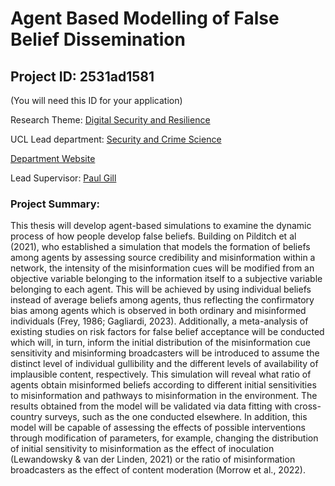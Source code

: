 # Agent Based Modelling of False Belief Dissemination

## Project ID: **2531ad1581**
(You will need this ID for your application)

Research Theme: [Digital Security and Resilience](../themes/digital-security-and-resilience.md)

UCL Lead department: [Security and Crime Science](../departments/security-and-crime-science.md)

[Department Website](https://www.ucl.ac.uk/security-crime-science)

Lead Supervisor: [Paul Gill](https://profiles.ucl.ac.uk/34998)

### Project Summary:

This thesis will develop agent-based simulations to examine the dynamic process of how people develop false beliefs. Building on Pilditch et al (2021), who established a simulation that models the formation of beliefs among agents by assessing source credibility and misinformation within a network, the intensity of the misinformation cues will be modified from an objective variable belonging to the information itself to a subjective variable belonging to each agent. This will be achieved by using individual beliefs instead of average beliefs among agents, thus reflecting the confirmatory bias among agents which is observed in both ordinary and misinformed individuals (Frey, 1986; Gagliardi, 2023). Additionally, a meta-analysis of existing studies on risk factors for false belief acceptance will be conducted which will, in turn, inform the initial distribution of the misinformation cue sensitivity and misinforming broadcasters will be introduced to assume the distinct level of individual gullibility and the different levels of availability of implausible content, respectively. This simulation will reveal what ratio of agents obtain misinformed beliefs according to different initial sensitivities to misinformation and pathways to misinformation in
the environment. The results obtained from the model will be validated via data fitting with cross-country surveys, such as the one conducted elsewhere. In addition, this model will be capable of assessing the effects of possible interventions through modification of parameters, for example, changing the distribution of initial sensitivity
to misinformation as the effect of inoculation (Lewandowsky & van der Linden, 2021) or the ratio of misinformation broadcasters as the effect of content moderation (Morrow et al., 2022).
